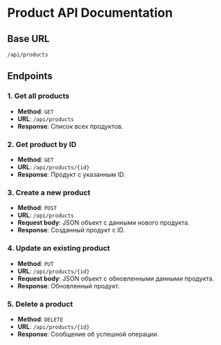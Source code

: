 # Product API Documentation

## Base URL
`/api/products`

## Endpoints

### 1. **Get all products**
- **Method**: `GET`
- **URL**: `/api/products`
- **Response**: Список всех продуктов.

### 2. **Get product by ID**
- **Method**: `GET`
- **URL**: `/api/products/{id}`
- **Response**: Продукт с указанным ID.

### 3. **Create a new product**
- **Method**: `POST`
- **URL**: `/api/products`
- **Request body**: JSON объект с данными нового продукта.
- **Response**: Созданный продукт с ID.

### 4. **Update an existing product**
- **Method**: `PUT`
- **URL**: `/api/products/{id}`
- **Request body**: JSON объект с обновленными данными продукта.
- **Response**: Обновленный продукт.

### 5. **Delete a product**
- **Method**: `DELETE`
- **URL**: `/api/products/{id}`
- **Response**: Сообщение об успешной операции.
